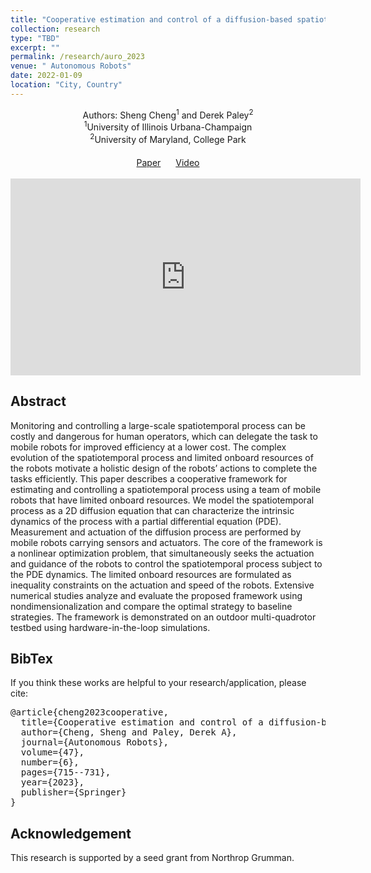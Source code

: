 ```yaml
---
title: "Cooperative estimation and control of a diffusion-based spatiotemporal process using mobile sensors and actuators"
collection: research
type: "TBD"
excerpt: ""
permalink: /research/auro_2023
venue: " Autonomous Robots"
date: 2022-01-09
location: "City, Country"
---
```


<div style="text-align: center;">
  Authors: Sheng Cheng<sup>1</sup> and Derek Paley<sup>2</sup>
</div>

<div style="text-align: center;">
  <sup>1</sup>University of Illinois Urbana-Champaign<br>
  <sup>2</sup>University of Maryland, College Park
</div>

<!-- Add custom CSS for centering the buttons -->
<style>
  .centered-buttons {
    text-align: center; /* Center-align the content */
    margin-top: 20px;   /* Add top margin for spacing */
  }

  .link-block {
    margin: 0 10px; /* Add spacing between buttons */
    display: inline-block; /* Ensure buttons are displayed inline */
  }
</style>

<!-- HTML for the centered buttons -->
<div class="centered-buttons">
  <span class="link-block">
    <a href="https://link.springer.com/article/10.1007/s10514-023-10105-9"
       class="external-link button is-normal is-rounded is-dark">
      <span class="icon">
          <i class="fas fa-file-pdf"></i>
      </span>
      <span>Paper</span>
    </a>
  </span>
  <span class="link-block">
    <a href="https://www.youtube.com/watch?v=i8Lms1cOoyI"
       class="external-link button is-normal is-rounded is-dark">
      <span class="icon">
          <i class="fab fa-youtube"></i>
      </span>
      <span>Video</span>
    </a>
  </span>
</div>

<br>
<iframe width="560" height="315" src="https://www.youtube.com/embed/i8Lms1cOoyI" title="YouTube video player" frameborder="0" allow="accelerometer; autoplay; clipboard-write; encrypted-media; gyroscope; picture-in-picture" allowfullscreen></iframe>

## Abstract
Monitoring and controlling a large-scale spatiotemporal process can be costly and dangerous for human operators, which can delegate the task to mobile robots for improved efficiency at a lower cost. The complex evolution of the spatiotemporal process and limited onboard resources of the robots motivate a holistic design of the robots’ actions to complete the tasks efficiently. This paper describes a cooperative framework for estimating and controlling a spatiotemporal process using a team of mobile robots that have limited onboard resources. We model the spatiotemporal process as a 2D diffusion equation that can characterize the intrinsic dynamics of the process with a partial differential equation (PDE). Measurement and actuation of the diffusion process are performed by mobile robots carrying sensors and actuators. The core of the framework is a nonlinear optimization problem, that simultaneously seeks the actuation and guidance of the robots to control the spatiotemporal process subject to the PDE dynamics. The limited onboard resources are formulated as inequality constraints on the actuation and speed of the robots. Extensive numerical studies analyze and evaluate the proposed framework using nondimensionalization and compare the optimal strategy to baseline strategies. The framework is demonstrated on an outdoor multi-quadrotor testbed using hardware-in-the-loop simulations.

## BibTex
If you think these works are helpful to your research/application, please cite:
<pre>
@article{cheng2023cooperative,
  title={Cooperative estimation and control of a diffusion-based spatiotemporal process using mobile sensors and actuators},
  author={Cheng, Sheng and Paley, Derek A},
  journal={Autonomous Robots},
  volume={47},
  number={6},
  pages={715--731},
  year={2023},
  publisher={Springer}
}
</pre>

## Acknowledgement
This research is supported by a seed grant from Northrop Grumman.
